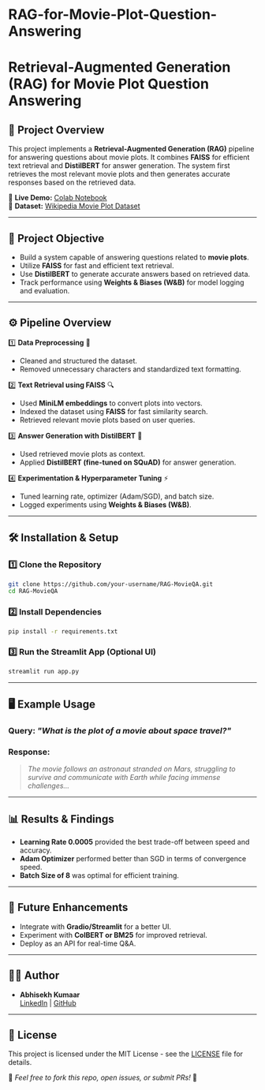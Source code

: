 # RAG-for-Movie-Plot-Question-Answering
# Retrieval-Augmented Generation (RAG) for Movie Plot Question Answering

## 📌 Project Overview
This project implements a **Retrieval-Augmented Generation (RAG)** pipeline for answering questions about movie plots. It combines **FAISS** for efficient text retrieval and **DistilBERT** for answer generation. The system first retrieves the most relevant movie plots and then generates accurate responses based on the retrieved data.

🚀 **Live Demo:** [Colab Notebook](https://colab.research.google.com/drive/1irEsl-Ql_4_q1aoi6SqwOVcvQWsw0aej?usp=sharing)  
📂 **Dataset:** [Wikipedia Movie Plot Dataset](https://drive.google.com/file/d/1adAS8noPDqq5NfQPuBNJm7ejl-l8aNSL/view?usp=sharing)

---

## 🎯 Project Objective
- Build a system capable of answering questions related to **movie plots**.
- Utilize **FAISS** for fast and efficient text retrieval.
- Use **DistilBERT** to generate accurate answers based on retrieved data.
- Track performance using **Weights & Biases (W&B)** for model logging and evaluation.

---

## ⚙️ Pipeline Overview

1️⃣ **Data Preprocessing** 📝  
   - Cleaned and structured the dataset.
   - Removed unnecessary characters and standardized text formatting.

2️⃣ **Text Retrieval using FAISS** 🔍  
   - Used **MiniLM embeddings** to convert plots into vectors.
   - Indexed the dataset using **FAISS** for fast similarity search.
   - Retrieved relevant movie plots based on user queries.

3️⃣ **Answer Generation with DistilBERT** 🤖  
   - Used retrieved movie plots as context.
   - Applied **DistilBERT (fine-tuned on SQuAD)** for answer generation.

4️⃣ **Experimentation & Hyperparameter Tuning** ⚡  
   - Tuned learning rate, optimizer (Adam/SGD), and batch size.
   - Logged experiments using **Weights & Biases (W&B)**.

---

## 🛠️ Installation & Setup

### 1️⃣ Clone the Repository
```bash
git clone https://github.com/your-username/RAG-MovieQA.git
cd RAG-MovieQA
```

### 2️⃣ Install Dependencies
```bash
pip install -r requirements.txt
```

### 3️⃣ Run the Streamlit App (Optional UI)
```bash
streamlit run app.py
```

---

## 🖥️ Example Usage
### **Query:** _"What is the plot of a movie about space travel?"_
### **Response:**
> *The movie follows an astronaut stranded on Mars, struggling to survive and communicate with Earth while facing immense challenges...*

---

## 📊 Results & Findings
- **Learning Rate 0.0005** provided the best trade-off between speed and accuracy.
- **Adam Optimizer** performed better than SGD in terms of convergence speed.
- **Batch Size of 8** was optimal for efficient training.

---

## 🚀 Future Enhancements
- Integrate with **Gradio/Streamlit** for a better UI.
- Experiment with **ColBERT or BM25** for improved retrieval.
- Deploy as an API for real-time Q&A.

---

## 👨‍💻 Author
- **Abhisekh Kumaar**  
  [LinkedIn](https://www.linkedin.com/in/aveseq) | [GitHub](https://github.com/aveseq)

---

## 📝 License
This project is licensed under the MIT License - see the [LICENSE](LICENSE) file for details.

📢 _Feel free to fork this repo, open issues, or submit PRs!_ 🎉

